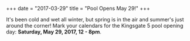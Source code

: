 +++
date = "2017-03-29"
title = "Pool Opens May 29!"
+++

<script type="text/javascript">
var deadline = 'May 29 2017 12:00:00';

function getTimeRemaining(endtime){
  var t = Date.parse(endtime) - (new Date());
  var seconds = Math.floor( (t/1000) % 60 );
  var minutes = Math.floor( (t/1000/60) % 60 );
  var hours = Math.floor( (t/(1000*60*60)) % 24 );
  var days = Math.floor( t/(1000*60*60*24) );
  return {
    'total': t,
    'days': days,
    'hours': hours,
    'minutes': minutes,
    'seconds': seconds
  };
}

function initializeClock(id, endtime){
  var clock = document.getElementById(id);
  if (Date.parse(endtime) < (new Date())) {
    clock.style.display = "none";
    return;
  }
  clock.style.display = "block";
  var daysSpan = clock.querySelector('.days');
  var hoursSpan = clock.querySelector('.hours');
  var minutesSpan = clock.querySelector('.minutes');
  var secondsSpan = clock.querySelector('.seconds')
  var timeinterval = setInterval(function(){
    var t = getTimeRemaining(endtime);
    daysSpan.innerHTML = t.days;
    hoursSpan.innerHTML = t.hours;
    minutesSpan.innerHTML = t.minutes;
    secondsSpan.innerHTML = t.seconds;
    if(t.total<=0){
      clearInterval(timeinterval);
    }
  }, 1000);
}

window.addEventListener("load", function() {
    initializeClock('clockdiv', deadline);
});

</script>


<style>
#clockdiv{
    font-family: sans-serif;
    color: #fff;
    font-weight: 100;
    text-align: center;
    font-size: 30px;
    margin-left: auto;
    margin-right: auto;
    margin-top: 15px;
    margin-bottom: 20px;
    display: none;
}

#clockdiv > div{
    padding: 10px;
    border-radius: 3px;
    background: #00BF96;
    display: inline-block;
}

#clockdiv div > span{
    padding: 15px;
    border-radius: 3px;
    background: #00816A;
    display: inline-block;
}

.smalltext{
    padding-top: 5px;
    font-size: 16px;
}
</style>

<div id="clockdiv">
  <div>
    <span class="days"></span>
    <div class="smalltext">Days</div>
  </div>
  <div>
    <span class="hours"></span>
    <div class="smalltext">Hours</div>
  </div>
  <div>
    <span class="minutes"></span>
    <div class="smalltext">Minutes</div>
  </div>
  <div>
    <span class="seconds"></span>
    <div class="smalltext">Seconds</div>
  </div>
</div>

It's been cold and wet all winter, but spring is in the air and summer's just around the corner! Mark your calendars for the Kingsgate 5 pool opening day: **Saturday, May 29, 2017, 12 - 8pm**. 

<!--more-->


